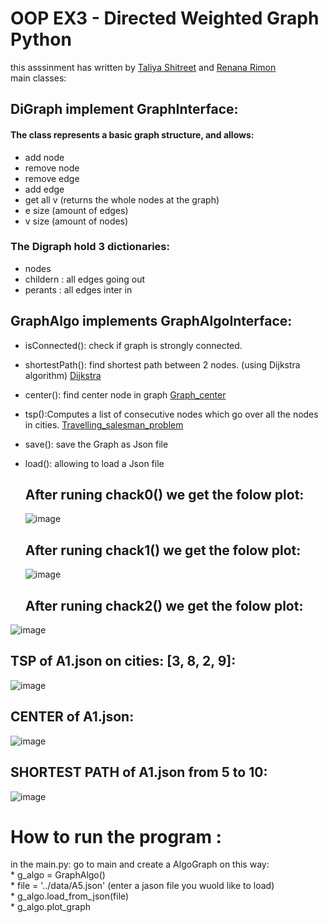 # OOP EX3 -  Directed Weighted Graph Python 

this asssinment has written by [Taliya Shitreet](https://github.com/taliyashitreet "Profile") and  [Renana Rimon](https://github.com/renanarimon "Profile") <br />
main classes:

## DiGraph implement GraphInterface:
#### The class represents a basic graph structure, and allows:

- add node
- remove node
- remove edge
- add edge
- get all v (returns the whole nodes at the graph)
- e size (amount of edges)
- v size (amount of nodes)
### The Digraph hold  3 dictionaries: 
- nodes 
- childern : all edges going out
- perants : all edges inter in

## GraphAlgo implements GraphAlgoInterface:
- isConnected(): check if graph is strongly connected.
- shortestPath(): find shortest path between 2 nodes. (using Dijkstra algorithm) [Dijkstra](https://en.wikipedia.org/wiki/Dijkstra%27s_algorithm)
- center(): find center node in graph
  [Graph_center](https://en.wikipedia.org/wiki/Graph_center)
- tsp():Computes a list of consecutive nodes which go over all the nodes in cities. 
  [Travelling_salesman_problem](https://en.wikipedia.org/wiki/Travelling_salesman_problem)
- save(): save the Graph as Json file
- load(): allowing to load a Json file

  ## After runing chack0() we get the folow plot:<br />
  ![image](https://user-images.githubusercontent.com/77155986/147466407-daa0f282-6c9a-4199-b9b3-e26383c448ce.png)
  ## After runing chack1() we get the folow plot:<br />
  ![image](https://user-images.githubusercontent.com/77155986/147466445-0ddb8b3f-f310-439a-9bb3-025242032cba.png)
  ## After runing chack2() we get the folow plot:<br />
 ![image](https://user-images.githubusercontent.com/77155986/147466486-bf5bab57-7722-4623-afaf-6f1fc910ad2f.png)

  
  ## TSP of A1.json on cities: [3, 8, 2, 9]:  
  ![image](https://user-images.githubusercontent.com/77155986/147466829-4980e4fa-205a-44db-ba83-b5f941c9d7c3.png)

  ## CENTER of A1.json:  
  ![image](https://user-images.githubusercontent.com/77155986/147466868-994b803b-9986-4f55-afb9-ce5446dede89.png)
  
  ## SHORTEST PATH of A1.json from 5 to 10: 
  ![image](https://user-images.githubusercontent.com/77155986/147466915-755ad505-c81f-40a1-963a-f8c7d8f3bbcc.png)


  # How to run the program : 
  in the main.py: go to main and create a AlgoGraph on this way:<br />
     * g_algo = GraphAlgo() <br />
     * file = '../data/A5.json' (enter a jason file you wuold like to load) <br />
     * g_algo.load_from_json(file) <br />
     * g_algo.plot_graph

  
  

